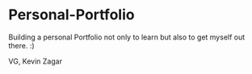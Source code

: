 # Personal-Portfolio
Building a personal Portfolio not only to learn but also to get myself out there. :)

VG,
Kevin Zagar 
